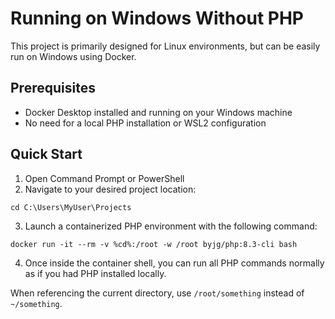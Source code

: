 # Running on Windows Without PHP

This project is primarily designed for Linux environments, but can be easily run on Windows using Docker.

## Prerequisites

- Docker Desktop installed and running on your Windows machine
- No need for a local PHP installation or WSL2 configuration

## Quick Start

1. Open Command Prompt or PowerShell
2. Navigate to your desired project location:

```textmate
cd C:\Users\MyUser\Projects
```

3. Launch a containerized PHP environment with the following command:

```textmate
docker run -it --rm -v %cd%:/root -w /root byjg/php:8.3-cli bash
```

4. Once inside the container shell, you can run all PHP commands normally as if you had PHP installed locally.

When referencing the current directory, use `/root/something` instead of `~/something`.
